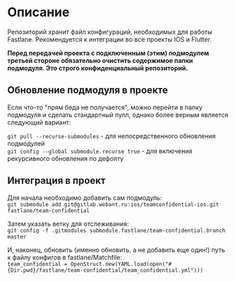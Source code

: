 # Описание

Репозиторий хранит файл конфигураций, необходимых для работы Fastlane. Рекомендуется к интеграции во все проекты IOS и Flutter. 

**Перед передачей проекта с подключенным (этим) подмодулем третьей стороне обязательно очистить содержимое папки подмодуля. Это строго конфиденциальный репозиторий.**

## Обновление подмодуля в проекте

Если что-то "прям беда не получается", можно перейти в папку подмодуля и сделать стандартный пулл, однако более верным является следующий вариант:

```git pull --recurse-submodules``` - для непосредственного обновления подмодулей  
```git config --global submodule.recurse true``` - для включения рекурсивного обновления по дефолту 

## Интеграция в проект

Для начала необходимо добавить сам подмодуль:  
```git submodule add git@gitlab.webant.ru:ios/teamconfidential-ios.git fastlane/team-confidential```  

Затем указать ветку для отслеживания:  
```git config -f .gitmodules submodule.fastlane/team-confidential.branch master```  

И, наконец, обновить (именно обновить, а не добавить еще один!) путь к файлу конфигов в fastlane/Matchfile:  
```team_confidential = OpenStruct.new(YAML.load(open("#{Dir.pwd}/fastlane/team-confidential/team_confidential.yml")))```  
